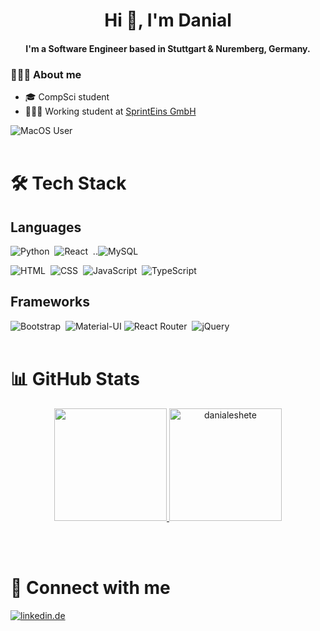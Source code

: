 <h1 align="center">Hi 👋, I'm Danial</h1>
<h4 align="center">I'm a Software Engineer based in Stuttgart & Nuremberg, Germany.</h4>
<h3> 👨🏾‍💻 About me </h3>
<ul>
  <li>🎓 CompSci student </li>
  <li>👨🏾‍💻 Working student at <a href="https://sprinteins.com">SprintEins GmbH</a></li>
  </ul>


![MacOS User](https://img.shields.io/badge/mac%20os-000000?style=for-the-badge&logo=apple&logoColor=white)
<br /><br />

#   🛠️ Tech Stack

## Languages
![Python](https://img.shields.io/badge/Python-3776AB?style=for-the-badge&logo=python&logoColor=white)&nbsp;&nbsp;![React](https://img.shields.io/badge/React-20232A?style=for-the-badge&logo=react&logoColor=61DAFB)&nbsp;&nbsp;..![MySQL](https://img.shields.io/badge/MySQL-00000F?style=for-the-badge&logo=mysql&logoColor=white)

![HTML](https://img.shields.io/badge/HTML-239120?style=for-the-badge&logo=html5&logoColor=white)&nbsp;&nbsp;![CSS](https://img.shields.io/badge/CSS-2b4dd5?&style=for-the-badge&logo=css3&logoColor=white)&nbsp;&nbsp;![JavaScript](https://img.shields.io/badge/JavaScript-F7DF1E?style=for-the-badge&logo=javascript&logoColor=black)&nbsp;&nbsp;![TypeScript](https://img.shields.io/badge/TypeScript-007ACC?style=for-the-badge&logo=typescript&logoColor=white)
## Frameworks

![Bootstrap](https://img.shields.io/badge/Bootstrap-563D7C?style=for-the-badge&logo=bootstrap&logoColor=white)&nbsp;&nbsp;![Material-UI](https://img.shields.io/badge/Material--UI-0081CB?style=for-the-badge&logo=material-ui&logoColor=white)
![React Router](https://img.shields.io/badge/React_Router-CA4245?style=for-the-badge&logo=react-router&logoColor=white)&nbsp;&nbsp;![jQuery](https://img.shields.io/badge/jQuery-0769AD?style=for-the-badge&logo=jquery&logoColor=white)
<br /><br />




# 📊 GitHub Stats
<p align="center">
<a href="https://github.com/AVS1508">
  <img height="180em" src="https://github-readme-stats-eight-theta.vercel.app/api?username=danialeshete&show_icons=true&theme=algolia&include_all_commits=true&count_private=true"/>
  <img height="180em"
    src="https://github-readme-stats.vercel.app/api/top-langs?username=danialeshete&theme=radical&show_icons=true&locale=en&layout=compact&hide=css"
    alt="danialeshete" />
</a>
</p>
<br /><br />

# 🤝 Connect with me
[![linkedin.de](https://img.shields.io/badge/LinkedIn-0077B5?style=for-the-badge&logo=linkedin&logoColor=white)](https://www.linkedin.com/in/danialeshete/)
